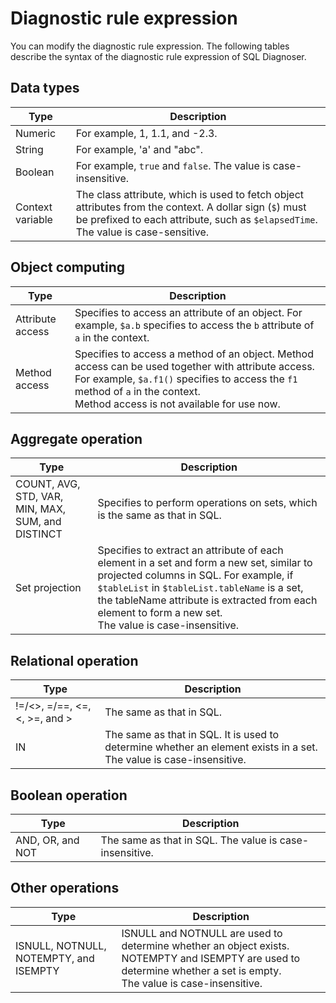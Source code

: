 # Diagnostic rule expression

You can modify the diagnostic rule expression. The following tables describe the syntax of the diagnostic rule expression of SQL Diagnoser.

## Data types

| Type | Description |
|-------------|----------------|
| Numeric | For example, 1, 1.1, and -2.3.  |
| String | For example, 'a' and "abc".  |
| Boolean | For example, `true` and `false`. The value is case-insensitive.  |
| Context variable | The class attribute, which is used to fetch object attributes from the context. A dollar sign (`$`) must be prefixed to each attribute, such as `$elapsedTime`.  </br>The value is case-sensitive.  |

## Object computing

| Type | Description |
|-------------|----------------|
| Attribute access | Specifies to access an attribute of an object. For example, `$a.b` specifies to access the `b` attribute of `a` in the context.  |
| Method access | Specifies to access a method of an object. Method access can be used together with attribute access. For example, `$a.f1()` specifies to access the `f1` method of `a` in the context. </br>Method access is not available for use now.  |

## Aggregate operation

| Type | Description |
|-------------|----------------|
| COUNT, AVG, STD, VAR, MIN, MAX, SUM, and DISTINCT | Specifies to perform operations on sets, which is the same as that in SQL.  |
| Set projection | Specifies to extract an attribute of each element in a set and form a new set, similar to projected columns in SQL. For example, if `$tableList` in `$tableList.tableName` is a set, the tableName attribute is extracted from each element to form a new set. </br>The value is case-insensitive.  |

## Relational operation

| Type | Description |
|-------------|----------------|
| !=/<>, =/==, <=, <, >=, and > | The same as that in SQL.  |
| IN | The same as that in SQL. It is used to determine whether an element exists in a set. </br>The value is case-insensitive.  |

## Boolean operation

| Type | Description |
|-------------|----------------               |
| AND, OR, and NOT | The same as that in SQL. The value is case-insensitive.  |

## Other operations

| Type | Description |
|-------------|----------------|
| ISNULL, NOTNULL, NOTEMPTY, and ISEMPTY | ISNULL and NOTNULL are used to determine whether an object exists. NOTEMPTY and ISEMPTY are used to determine whether a set is empty. </br>The value is case-insensitive.  |